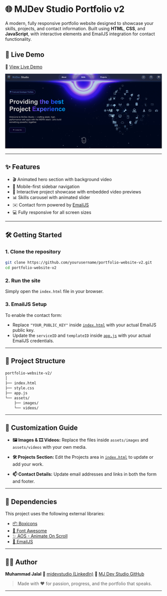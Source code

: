 # 🌐 MJDev Studio Portfolio v2

A modern, fully responsive portfolio website designed to showcase your skills, projects, and contact information. Built using **HTML**, **CSS**, and **JavaScript**, with interactive elements and EmailJS integration for contact functionality.

## 🚀 Live Demo

🔗 [View Live Demo](https://mjportfoliov2.vercel.app/)

![MJDev Studio Screenshot](./heross.png)

---

## ✨ Features

* 🎬 Animated hero section with background video
* 📱 Mobile-first sidebar navigation
* 🧩 Interactive project showcase with embedded video previews
* 📊 Skills carousel with animated slider
* ✉️ Contact form powered by [EmailJS](https://www.emailjs.com/)
* 💻 Fully responsive for all screen sizes

---

## 🛠️ Getting Started

### 1. Clone the repository

```bash
git clone https://github.com/yourusername/portfolio-website-v2.git
cd portfolio-website-v2
```

### 2. Run the site

Simply open the `index.html` file in your browser.

### 3. EmailJS Setup

To enable the contact form:

* Replace `"YOUR_PUBLIC_KEY"` inside [`index.html`](index.html) with your actual EmailJS public key.
* Update the `serviceID` and `templateID` inside [`app.js`](app.js) with your actual EmailJS credentials.

---

## 📁 Project Structure

```
portfolio-website-v2/
│
├── index.html
├── style.css
├── app.js
└── assets/
    ├── images/
    └── videos/
```

---

## 🧩 Customization Guide

* **🖼️ Images & 🎞️ Videos:**
  Replace the files inside `assets/images` and `assets/videos` with your own media.

* **🛠 Projects Section:**
  Edit the Projects area in [`index.html`](index.html) to update or add your work.

* **📫 Contact Details:**
  Update email addresses and links in both the form and footer.

---

## 🔌 Dependencies

This project uses the following external libraries:

* [📦 Boxicons](https://boxicons.com/)
* [🎨 Font Awesome](https://fontawesome.com/)
* [✨ AOS - Animate On Scroll](https://michalsnik.github.io/aos/)
* [📧 EmailJS](https://www.emailjs.com/)

---

## 🧑‍💻 Author

**Muhammad Jalal**
🔗 [mjdevstudio (LinkedIn)](https://www.linkedin.com/in/mjdevstudio/)
📁 [MJ Dev Studio GitHub](https://github.com/jalal1122/)

> Made with ❤️ for passion, progress, and the portfolio that speaks.

---
